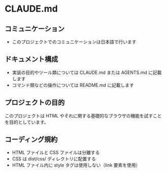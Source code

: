 # CLAUDE.md

## コミュニケーション
- このプロジェクトでのコミュニケーションは日本語で行います

## ドキュメント構成
- 実装の目的やツール類については CLAUDE.md または AGENTS.md に記載します
- コマンド類などの操作については README.md に記載します

## プロジェクトの目的
このプロジェクトは HTML やそれに関する基礎的なブラウザの機能を試すことを目的としています。

## コーディング規約
- HTML ファイルと CSS ファイルは分離する
- CSS は dist/css/ ディレクトリに配置する
- HTML ファイル内に style タグは使用しない（link 要素を使用）